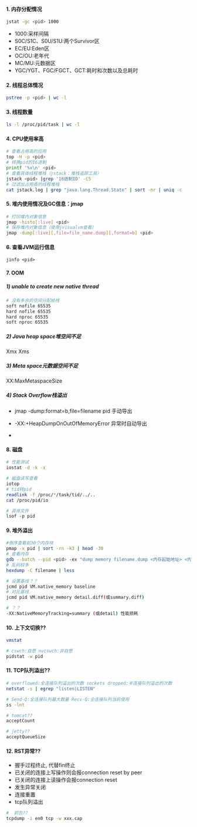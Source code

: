 #### 1. 内存分配情况

```bash
jstat -gc <pid> 1000 
```

- 1000:采样间隔
- S0C/S1C、S0U/S1U:两个Survivor区
- EC/EU:Eden区
- OC/OU:老年代
- MC/MU:元数据区
- YGC/YGT、FGC/FGCT、GCT:耗时和次数以及总耗时

#### 2. 线程总体情况

```bash
pstree -p <pid> | wc -l
```

#### 3. 线程数量

```bash
ls -l /proc/pid/task | wc -l
```

#### 4. CPU使用率高

```bash
# 查看占用高的应用
top -H -p <pid>
# 转换pid的16进制
printf '%x\n' <pid>
# 查看具体线程堆栈（jstack：堆栈追踪工具）
jstack <pid> |grep '16进制ID' -C5
# 过滤出占用高的线程堆栈
cat jstack.log | grep "java.lang.Thread.State" | sort -nr | uniq -c 
```

#### 5. 堆内使用情况及GC信息：jmap

```bash
# 打印堆内对象信息
jmap -histo[:live] <pid>
# 保存堆内对象信息（使用jvisualvm查看）
jmap -dump[:live][,file=file_name.dump][,format=b] <pid>
```

#### 6. 查看JVM运行信息

```
jinfo <pid>
```



#### 7. OOM

##### 1) unable to create new native thread

```bash
# 没有多余的空间分配给栈
soft nofile 65535
hard nofile 65535
hard nproc 65535
soft nproc 65535
```

##### 2) Java heap space堆空间不足

Xmx Xms

##### 3) Meta space元数据空间不足

XX:MaxMetaspaceSize

##### 4) Stack Overflow栈溢出

- jmap -dump:format=b,file=filename pid 手动导出

- -XX:+HeapDumpOnOutOfMemoryError 异常时自动导出
- 

#### 8. 磁盘

```bash
# 性能测试
iostat -d -k -x

# 磁盘读写查看
iotop
# tid转pid
readlink -f /proc/*/task/tid/../..
cat /proc/pid/io

# 具体文件
lsof -p pid
```

#### 9. 堆外溢出

```bash
#倒序查看前30个内存块
pmap -x pid | sort -rn -k3 | head -30 
# 查看内存
gdb --batch --pid <pid> -ex "dump memory filename.dump <内存起始地址> <内存起始地址+内存块大小>"
# 乱码较多
hexdump -C filename | less 

# 设置基线？？
jcmd pid VM.native_memory baseline
# 对比基线
jcmd pid VM.native_memory detail.diff(或summary.diff)

# ？？
-XX:NativeMemoryTracking=summary (或detail) 性能损耗
```

#### 10. 上下文切换??

```bash
vmstat

# cswch:自愿 nvcswch:非自愿
pidstat -w pid
```

#### 11. TCP队列溢出??

```bash
# overflowed:全连接队列溢出的次数 sockets dropped:半连接队列溢出的次数
netstat -s | egrep "listen|LISTEN"

# Send-Q:全连接队列最大数量 Recv-Q:全连接队列当前使用
ss -lnt

# tomcat??
acceptCount

# jetty??
acceptQueueSize
```

#### 12. RST异常??

- 握手过程终止, 代替fin终止
- 已关闭的连接上写操作则会报connection reset by peer
- 已关闭的连接上读操作会报connection reset
- 发生异常关闭
- 连接重置
- tcp队列溢出

```bash
#  抓包??
tcpdump -i en0 tcp -w xxx.cap
```


